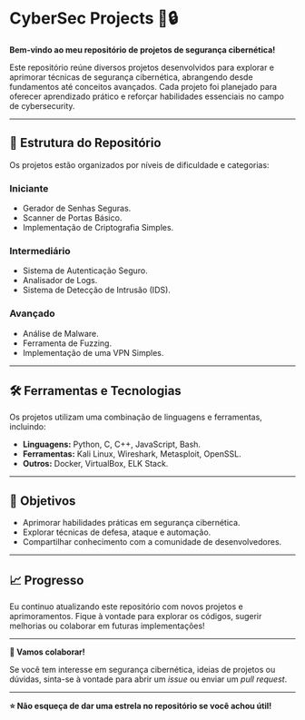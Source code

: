 # CyberSec Projects 🚀🔒

**Bem-vindo ao meu repositório de projetos de segurança cibernética!**

Este repositório reúne diversos projetos desenvolvidos para explorar e aprimorar técnicas de segurança cibernética, abrangendo desde fundamentos até conceitos avançados. Cada projeto foi planejado para oferecer aprendizado prático e reforçar habilidades essenciais no campo de cybersecurity.

---

## 📂 Estrutura do Repositório

Os projetos estão organizados por níveis de dificuldade e categorias:

### **Iniciante**
- Gerador de Senhas Seguras.
- Scanner de Portas Básico.
- Implementação de Criptografia Simples.

### **Intermediário**
- Sistema de Autenticação Seguro.
- Analisador de Logs.
- Sistema de Detecção de Intrusão (IDS).

### **Avançado**
- Análise de Malware.
- Ferramenta de Fuzzing.
- Implementação de uma VPN Simples.

---

## 🛠️ Ferramentas e Tecnologias

Os projetos utilizam uma combinação de linguagens e ferramentas, incluindo:

- **Linguagens:** Python, C, C++, JavaScript, Bash.
- **Ferramentas:** Kali Linux, Wireshark, Metasploit, OpenSSL.
- **Outros:** Docker, VirtualBox, ELK Stack.

---

## 🎯 Objetivos

- Aprimorar habilidades práticas em segurança cibernética.
- Explorar técnicas de defesa, ataque e automação.
- Compartilhar conhecimento com a comunidade de desenvolvedores.

---

## 📈 Progresso

Eu continuo atualizando este repositório com novos projetos e aprimoramentos. Fique à vontade para explorar os códigos, sugerir melhorias ou colaborar em futuras implementações!

---

**🔗 Vamos colaborar!**

Se você tem interesse em segurança cibernética, ideias de projetos ou dúvidas, sinta-se à vontade para abrir um _issue_ ou enviar um _pull request_.

---

**⭐️ Não esqueça de dar uma estrela no repositório se você achou útil!**

